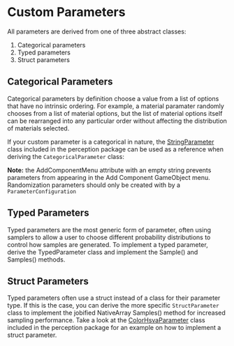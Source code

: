 # Custom Parameters

All parameters are derived from one of three abstract classes:
1. Categorical parameters
2. Typed parameters
3. Struct parameters

## Categorical Parameters

Categorical parameters by definition choose a value from a list of options that have no intrinsic ordering. For example, a material paramater randomly chooses from a list of material options, but the list of material options itself can be rearranged into any particular order without affecting the distribution of materials selected.

If your custom parameter is a categorical in nature, the [StringParameter]() class included in the perception package can be used as a reference when deriving the `CategoricalParameter` class:

**Note:** the AddComponentMenu attribute with an empty string prevents parameters from appearing in the Add Component GameObject menu. Randomization parameters should only be created with by a `ParameterConfiguration`

## Typed Parameters

Typed parameters are the most generic form of parameter, often using samplers to allow a user to choose different probability distributions to control how samples are generated. To implement a typed parameter, derive the TypedParameter class and implement the Sample() and Samples() methods.

## Struct Parameters

Typed parameters often use a struct instead of a class for their parameter type. If this is the case, you can derive the more specific `StructParameter` class to implement the jobified NativeArray Samples() method for increased sampling performance. Take a look at the [ColorHsvaParameter]() class included in the perception package for an example on how to implement a struct parameter.
